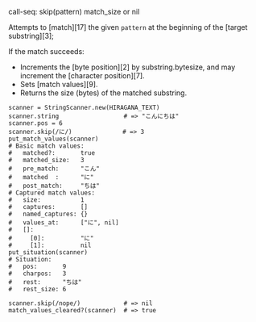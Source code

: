 call-seq:
  skip(pattern) match_size or nil

Attempts to [match][17] the given `pattern`
at the beginning of the [target substring][3];

If the match succeeds:

- Increments the [byte position][2] by substring.bytesize,
  and may increment the [character position][7].
- Sets [match values][9].
- Returns the size (bytes) of the matched substring.

```
scanner = StringScanner.new(HIRAGANA_TEXT)
scanner.string                  # => "こんにちは"
scanner.pos = 6
scanner.skip(/に/)              # => 3
put_match_values(scanner)
# Basic match values:
#   matched?:       true
#   matched_size:   3
#   pre_match:      "こん"
#   matched  :      "に"
#   post_match:     "ちは"
# Captured match values:
#   size:           1
#   captures:       []
#   named_captures: {}
#   values_at:      ["に", nil]
#   []:
#     [0]:          "に"
#     [1]:          nil
put_situation(scanner)
# Situation:
#   pos:       9
#   charpos:   3
#   rest:      "ちは"
#   rest_size: 6

scanner.skip(/nope/)            # => nil
match_values_cleared?(scanner)  # => true
```
